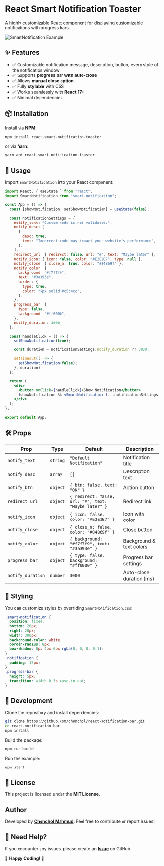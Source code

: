 # React Smart Notification Toaster

A highly customizable React component for displaying customizable notifications with progress bars.

![SmartNotification Example](https://i.ibb.co.com/PGGkGhtm/Screenshot-2025-02-17-134209.png)

## ✨ Features

- ✅ Customizable notification message, description, button, every style of the notification window
- ✅ Supports **progress bar with auto-close**
- ✅ Allows **manual close option**
- ✅ Fully **stylable** with CSS
- ✅ Works seamlessly with **React 17+**
- ✅ Minimal dependencies

## 📦 Installation

Install via **NPM**:

```sh
npm install react-smart-notification-toaster
```

or via **Yarn**:

```sh
yarn add react-smart-notification-toaster
```

## 🚀 Usage

Import `SmartNotification` into your React component:

```jsx
import React, { useState } from "react";
import SmartNotification from "smart-notification";

const App = () => {
  const [showNotification, setShowNotification] = useState(false);

  const notificationSettings = {
    notify_text: "Custom code is not validated.",
    notify_desc: [
      {
        desc: true,
        text: "Incorrect code may impact your website's performance",
      },
    ],
    redirect_url: { redirect: false, url: "#", text: "Maybe later" },
    notify_icon: { icon: false, color: "#E2E1E7", type: null },
    notify_close: { close_n: true, color: "#84869f" },
    notify_color: {
      background: "#f7f7f9",
      text: "#3a393e",
      border: {
        type: true,
        color: "5px solid #c5c4cc",
      },
    },
    progress_bar: {
      type: false,
      background: "#ff0000",
    },
    notify_duration: 3000,
  };

  const handleClick = () => {
    setShowNotification(true);

    const duration = notificationSettings.notify_duration ?? 3000;

    setTimeout(() => {
      setShowNotification(false);
    }, duration);
  };

  return (
    <div>
      <button onClick={handleClick}>Show Notification</button>
      {showNotification && <SmartNotification {...notificationSettings} />}
    </div>
  );
};

export default App;
```

## 🛠 Props

| Prop              | Type     | Default                                              | Description              |
| ----------------- | -------- | ---------------------------------------------------- | ------------------------ |
| `notify_text`     | `string` | `"Default Notification"`                             | Notification title       |
| `notify_desc`     | `array`  | `[]`                                                 | Description text         |
| `notify_btn`      | `object` | `{ btn: false, text: "OK" }`                         | Action button            |
| `redirect_url`    | `object` | `{ redirect: false, url: "#", text: "Maybe later" }` | Redirect link            |
| `notify_icon`     | `object` | `{ icon: false, color: "#E2E1E7" }`                  | Icon with color          |
| `notify_close`    | `object` | `{ close_n: false, color: "#84869f" }`               | Close button             |
| `notify_color`    | `object` | `{ background: "#f7f7f9", text: "#3a393e" }`         | Background & text colors |
| `progress_bar`    | `object` | `{ type: false, background: "#ff0000" }`             | Progress bar settings    |
| `notify_duration` | `number` | `3000`                                               | Auto-close duration (ms) |

## 🎨 Styling

You can customize styles by overriding `SmartNotification.css`:

```css
.smart-notification {
  position: fixed;
  bottom: 20px;
  right: 20px;
  width: 300px;
  background-color: white;
  border-radius: 8px;
  box-shadow: 0px 4px 6px rgba(0, 0, 0, 0.1);
}
.notification {
  padding: 15px;
}
.progress-bar {
  height: 5px;
  transition: width 0.3s ease-in-out;
}
```

## 🔧 Development

Clone the repository and install dependencies:

```sh
git clone https://github.com/chonchol/react-notification-bar.git
cd react-notification-bar
npm install
```

Build the package:

```sh
npm run build
```

Run the example:

```sh
npm start
```

## 📜 License

This project is licensed under the **MIT License**.

## Author

Developed by **[Chonchol Mahmud](mailto:chonchol57@gmail.com)**. Feel free to contribute or report issues!

## 💬 Need Help?

If you encounter any issues, please create an **[Issue](https://github.com/chonchol/react-notification-bar/issues)** on GitHub.

🚀 **Happy Coding!** 🚀
